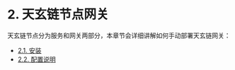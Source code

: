 # 2. 天玄链节点网关
天玄链节点分为服务和网关两部分，本章节会详细讲解如何手动部署天玄链网关：
- [2.1. 安装](installation.md)
- [2.2. 配置说明](configuration.md)
